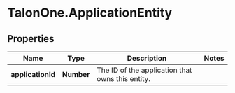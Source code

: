 # TalonOne.ApplicationEntity

## Properties
Name | Type | Description | Notes
------------ | ------------- | ------------- | -------------
**applicationId** | **Number** | The ID of the application that owns this entity. | 


